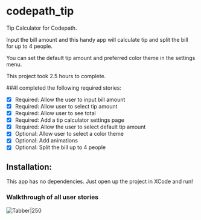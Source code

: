 # codepath_tip
Tip Calculator for Codepath.

Input the bill amount and this handy app will calculate tip and split the bill for up to 4 people.

You can set the default tip amount and preferred color theme in the settings menu.

This project took 2.5 hours to complete.

###I completed the following required stories:
* [x] Required: Allow the user to input bill amount
* [x] Required: Allow user to select tip amount
* [x] Required: Allow user to see total
* [x] Required: Add a tip calculator settings page
* [x] Required: Allow the user to select default tip amount
* [x] Optional: Allow user to select a color theme
* [x] Optional: Add animations
* [x] Optional: Split the bill up to 4 people

## Installation:
This app has no dependencies. Just open up the project in XCode and run!

### Walkthrough of all user stories
![Tabber|250](https://i.imgur.com/1pJVZzk.gif)
